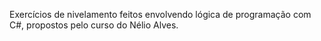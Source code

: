 Exercícios de nivelamento feitos envolvendo lógica de programação com C#, propostos pelo curso do Nélio Alves.

